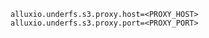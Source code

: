 ```properties
alluxio.underfs.s3.proxy.host=<PROXY_HOST>
alluxio.underfs.s3.proxy.port=<PROXY_PORT>
```
